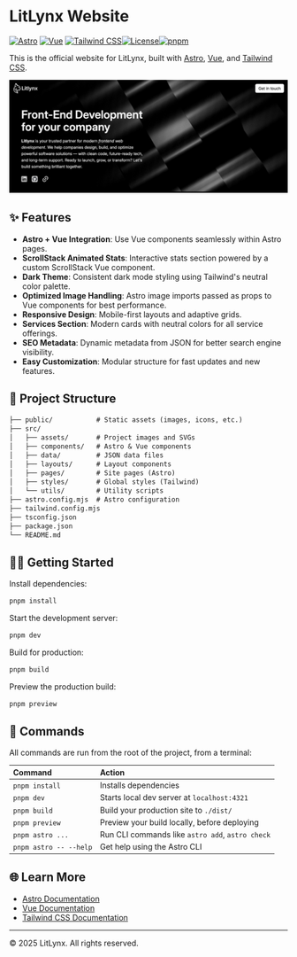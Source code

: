 # LitLynx Website

[![Astro](https://img.shields.io/badge/Astro-3.0-blue?logo=astro)](https://astro.build/) [![Vue](https://img.shields.io/badge/Vue-3.x-42b883?logo=vue.js)](https://vuejs.org/) [![Tailwind CSS](https://img.shields.io/badge/TailwindCSS-3.x-38bdf8?logo=tailwindcss)](https://tailwindcss.com/)[![License](https://img.shields.io/badge/license-MIT-green)](./LICENSE)[![pnpm](https://img.shields.io/badge/pnpm-%E2%9C%85-orange?logo=pnpm)](https://pnpm.io/)

This is the official website for LitLynx, built with [Astro](https://astro.build/), [Vue](https://vuejs.org/guide/introduction.html), and [Tailwind CSS](https://tailwindcss.com/).

![LitLynx Website Screenshot](screenshot.png)

## ✨ Features

- **Astro + Vue Integration**: Use Vue components seamlessly within Astro pages.
- **ScrollStack Animated Stats**: Interactive stats section powered by a custom ScrollStack Vue component.
- **Dark Theme**: Consistent dark mode styling using Tailwind's neutral color palette.
- **Optimized Image Handling**: Astro image imports passed as props to Vue components for best performance.
- **Responsive Design**: Mobile-first layouts and adaptive grids.
- **Services Section**: Modern cards with neutral colors for all service offerings.
- **SEO Metadata**: Dynamic metadata from JSON for better search engine visibility.
- **Easy Customization**: Modular structure for fast updates and new features.

## 🚀 Project Structure

```
├── public/           # Static assets (images, icons, etc.)
├── src/
│   ├── assets/       # Project images and SVGs
│   ├── components/   # Astro & Vue components
│   ├── data/         # JSON data files
│   ├── layouts/      # Layout components
│   ├── pages/        # Site pages (Astro)
│   ├── styles/       # Global styles (Tailwind)
│   └── utils/        # Utility scripts
├── astro.config.mjs  # Astro configuration
├── tailwind.config.mjs
├── tsconfig.json
├── package.json
└── README.md
```

## 🧑‍💻 Getting Started

Install dependencies:

```sh
pnpm install
```

Start the development server:

```sh
pnpm dev
```

Build for production:

```sh
pnpm build
```

Preview the production build:

```sh
pnpm preview
```

## 🧞 Commands

All commands are run from the root of the project, from a terminal:

| Command                | Action                                           |
| :--------------------- | :----------------------------------------------- |
| `pnpm install`         | Installs dependencies                            |
| `pnpm dev`             | Starts local dev server at `localhost:4321`      |
| `pnpm build`           | Build your production site to `./dist/`          |
| `pnpm preview`         | Preview your build locally, before deploying     |
| `pnpm astro ...`       | Run CLI commands like `astro add`, `astro check` |
| `pnpm astro -- --help` | Get help using the Astro CLI                     |

## 🌐 Learn More

- [Astro Documentation](https://docs.astro.build)
- [Vue Documentation](https://vuejs.org/guide/introduction.html)
- [Tailwind CSS Documentation](https://tailwindcss.com/docs)

---

© 2025 LitLynx. All rights reserved.
